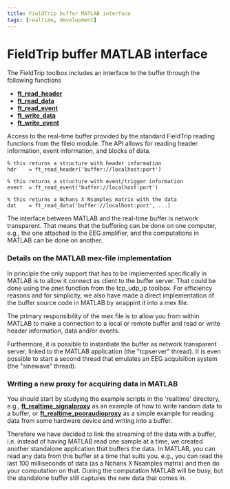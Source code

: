 ```yaml
---
title: FieldTrip buffer MATLAB interface
tags: [realtime, development]
---
```


# FieldTrip buffer MATLAB interface

The FieldTrip toolbox includes an interface to the buffer through the following functions

- **[ft_read_header](/reference/fileio/ft_read_header)**
- **[ft_read_data](/reference/fileio/ft_read_data)**
- **[ft_read_event](/reference/fileio/ft_read_event)**
- **[ft_write_data](/reference/fileio/ft_write_data)**
- **[ft_write_event](/reference/fileio/ft_write_event)**

Access to the real-time buffer provided by the standard FieldTrip reading functions from the fileio module. The API allows for reading header information, event information, and blocks of data.

    % this returns a structure with header information
    hdr    = ft_read_header('buffer://localhost:port')

    % this returns a structure with event/trigger information
    event  = ft_read_event('buffer://localhost:port')

    % this returns a Nchans X Nsamples matrix with the data
    dat    = ft_read_data('buffer://localhost:port', ...)

The interface between MATLAB and the real-time buffer is network transparent. That means that the buffering can be done on one computer, e.g., the one attached to the EEG amplifier, and the computations in MATLAB can be done on another.

### Details on the MATLAB mex-file implementation

In principle the only support that has to be implemented specifically in MATLAB is to allow it connect as client to the buffer server. That could be done using the pnet function from the tcp_udp_ip toolbox. For efficiency reasons and for simplicity, we also have made a direct implementation of the buffer source code in MATLAB by wrappint it into a mex file.

The primary responsibility of the mex file is to allow you from within MATLAB to make a connection to a local or remote buffer and read or write header information, data and/or events.

Furthermore, it is possible to instantiate the buffer as network transparent server, linked to the MATLAB application (the "tcpserver" thread). It is even possible to start a second thread that emulates an EEG acquisition system (the "sinewave" thread).

### Writing a new proxy for acquiring data in MATLAB

You should start by studying the example scripts in the 'realtime' directory, e.g., **[ft_realtime_signalproxy](/reference/realtime/example/ft_realtime_signalproxy)** as an example of how to write random data to a buffer, or **[ft_realtime_pooraudioproxy](/reference/realtime/example/ft_realtime_pooraudioproxy)** as a simple example for reading data from some hardware device and writing into a buffer.

Therefore we have decided to link the streaming of the data with a buffer, i.e. instead of having MATLAB read one sample at a time, we created another standalone application that buffers the data. In MATLAB, you can read any data from this buffer at a time that suits you. e.g., you can read the last 100 milliseconds of data (as a Nchans X Nsamples matrix) and then do your computation on that. During the computation MATLAB will be busy, but the standalone buffer still captures the new data that comes in.
